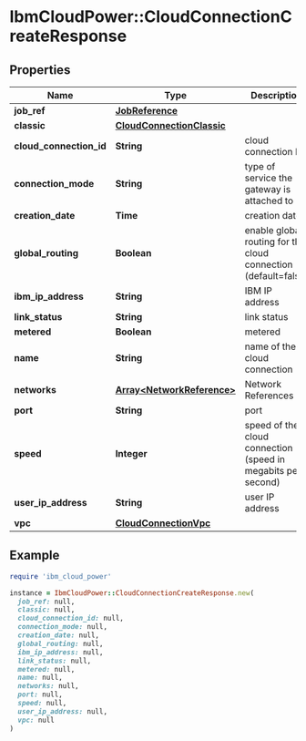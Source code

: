 # IbmCloudPower::CloudConnectionCreateResponse

## Properties

| Name | Type | Description | Notes |
| ---- | ---- | ----------- | ----- |
| **job_ref** | [**JobReference**](JobReference.md) |  | [optional] |
| **classic** | [**CloudConnectionClassic**](CloudConnectionClassic.md) |  | [optional] |
| **cloud_connection_id** | **String** | cloud connection ID |  |
| **connection_mode** | **String** | type of service the gateway is attached to | [optional] |
| **creation_date** | **Time** | creation date |  |
| **global_routing** | **Boolean** | enable global routing for this cloud connection (default&#x3D;false) |  |
| **ibm_ip_address** | **String** | IBM IP address |  |
| **link_status** | **String** | link status |  |
| **metered** | **Boolean** | metered |  |
| **name** | **String** | name of the cloud connection |  |
| **networks** | [**Array&lt;NetworkReference&gt;**](NetworkReference.md) | Network References | [optional] |
| **port** | **String** | port |  |
| **speed** | **Integer** | speed of the cloud connection (speed in megabits per second) |  |
| **user_ip_address** | **String** | user IP address |  |
| **vpc** | [**CloudConnectionVpc**](CloudConnectionVpc.md) |  | [optional] |

## Example

```ruby
require 'ibm_cloud_power'

instance = IbmCloudPower::CloudConnectionCreateResponse.new(
  job_ref: null,
  classic: null,
  cloud_connection_id: null,
  connection_mode: null,
  creation_date: null,
  global_routing: null,
  ibm_ip_address: null,
  link_status: null,
  metered: null,
  name: null,
  networks: null,
  port: null,
  speed: null,
  user_ip_address: null,
  vpc: null
)
```

